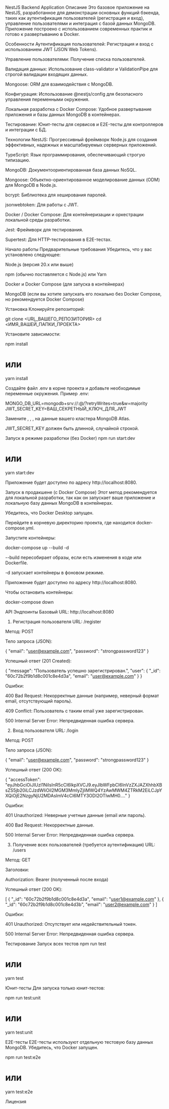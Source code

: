 NestJS Backend Application
Описание
Это базовое приложение на NestJS, разработанное для демонстрации основных функций бэкенда, таких как аутентификация пользователей (регистрация и вход), управление пользователями и интеграция с базой данных MongoDB. Приложение построено с использованием современных практик и готово к развертыванию в Docker.

Особенности
Аутентификация пользователей: Регистрация и вход с использованием JWT (JSON Web Tokens).

Управление пользователями: Получение списка пользователей.

Валидация данных: Использование class-validator и ValidationPipe для строгой валидации входящих данных.

Mongoose: ORM для взаимодействия с MongoDB.

Конфигурация: Использование @nestjs/config для безопасного управления переменными окружения.

Локальная разработка с Docker Compose: Удобное развертывание приложения и базы данных MongoDB в контейнерах.

Тестирование: Юнит-тесты для сервисов и E2E-тесты для контроллеров и интеграции с БД.

Технологии
NestJS: Прогрессивный фреймворк Node.js для создания эффективных, надежных и масштабируемых серверных приложений.

TypeScript: Язык программирования, обеспечивающий строгую типизацию.

MongoDB: Документоориентированная база данных NoSQL.

Mongoose: Объектно-ориентированное моделирование данных (ODM) для MongoDB в Node.js.

bcrypt: Библиотека для хеширования паролей.

jsonwebtoken: Для работы с JWT.

Docker / Docker Compose: Для контейнеризации и оркестрации локальной среды разработки.

Jest: Фреймворк для тестирования.

Supertest: Для HTTP-тестирования в E2E-тестах.

Начало работы
Предварительные требования
Убедитесь, что у вас установлено следующее:

Node.js (версия 20.x или выше)

npm (обычно поставляется с Node.js) или Yarn

Docker и Docker Compose (для запуска в контейнерах)

MongoDB (если вы хотите запускать его локально без Docker Compose, но рекомендуется Docker Compose)

Установка
Клонируйте репозиторий:

git clone <URL_ВАШЕГО_РЕПОЗИТОРИЯ>
cd <ИМЯ_ВАШЕЙ_ПАПКИ_ПРОЕКТА>

Установите зависимости:

npm install
# или
yarn install

Создайте файл .env в корне проекта и добавьте необходимые переменные окружения.
Пример .env:

MONGO_DB_URL=mongodb+srv://<username>:<password>@<cluster-url>/<database-name>?retryWrites=true&w=majority
JWT_SECRET_KEY=ВАШ_СЕКРЕТНЫЙ_КЛЮЧ_ДЛЯ_JWT

Замените <username>, <password>, <cluster-url>, <database-name> на данные вашего кластера MongoDB Atlas.

JWT_SECRET_KEY должен быть длинной, случайной строкой.

Запуск в режиме разработки (без Docker)
npm run start:dev
# или
yarn start:dev

Приложение будет доступно по адресу http://localhost:8080.

Запуск в продакшене (с Docker Compose)
Этот метод рекомендуется для локальной разработки, так как он запускает ваше приложение и локальную базу данных MongoDB в контейнерах.

Убедитесь, что Docker Desktop запущен.

Перейдите в корневую директорию проекта, где находится docker-compose.yml.

Запустите контейнеры:

docker-compose up --build -d

--build пересобирает образы, если есть изменения в коде или Dockerfile.

-d запускает контейнеры в фоновом режиме.

Приложение будет доступно по адресу http://localhost:8080.

Чтобы остановить контейнеры:

docker-compose down

API Эндпоинты
Базовый URL: http://localhost:8080

1. Регистрация пользователя
URL: /register

Метод: POST

Тело запроса (JSON):

{
  "email": "user@example.com",
  "password": "strongpassword123"
}

Успешный ответ (201 Created):

{
  "message": "Пользователь успешно зарегистрирован.",
  "user": {
    "_id": "60c72b2f9b1d8c001c8e4d3a",
    "email": "user@example.com"
  }
}

Ошибки:

400 Bad Request: Некорректные данные (например, неверный формат email, отсутствующий пароль).

409 Conflict: Пользователь с таким email уже зарегистрирован.

500 Internal Server Error: Непредвиденная ошибка сервера.

2. Вход пользователя
URL: /login

Метод: POST

Тело запроса (JSON):

{
  "email": "user@example.com",
  "password": "strongpassword123"
}

Успешный ответ (200 OK):

{
  "accessToken": "eyJhbGciOiJIUzI1NiIsInR5cCI6IkpXVCJ9.eyJlbWFpbCI6InVzZXJAZXhhbXBsZS5jb20iLCJzdWIiOiI2MGM3MmIyZjliMWQ4YzAwMWM4ZTRkM2EiLCJpYXQiOjE2NzgyNjU2MDAsImV4cCI6MTY3ODI2OTIwMH0...."
}

Ошибки:

401 Unauthorized: Неверные учетные данные (email или пароль).

400 Bad Request: Некорректные данные.

500 Internal Server Error: Непредвиденная ошибка сервера.

3. Получение всех пользователей (требуется аутентификация)
URL: /users

Метод: GET

Заголовки:

Authorization: Bearer <accessToken> (полученный после входа)

Успешный ответ (200 OK):

[
  {
    "_id": "60c72b2f9b1d8c001c8e4d3a",
    "email": "user1@example.com"
  },
  {
    "_id": "60c72b2f9b1d8c001c8e4d3b",
    "email": "user2@example.com"
  }
]

Ошибки:

401 Unauthorized: Отсутствует или недействительный токен.

500 Internal Server Error: Непредвиденная ошибка сервера.

Тестирование
Запуск всех тестов
npm run test
# или
yarn test

Юнит-тесты
Для запуска только юнит-тестов:

npm run test:unit
# или
yarn test:unit

E2E-тесты
E2E-тесты используют отдельную тестовую базу данных MongoDB. Убедитесь, что Docker запущен.

npm run test:e2e
# или
yarn test:e2e

Лицензия